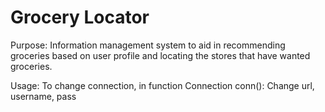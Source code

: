 # Grocery Locator

Purpose:
Information management system to aid in recommending groceries based on user profile and locating the stores that have wanted groceries. 

Usage:
To change connection, in function Connection conn(): Change url, username, pass

